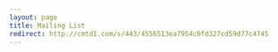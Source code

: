```yaml
---
layout: page
title: Mailing List
redirect: http://cmtd1.com/s/443/4556513ea7954c0fd327cd59d77c4745
---
```


